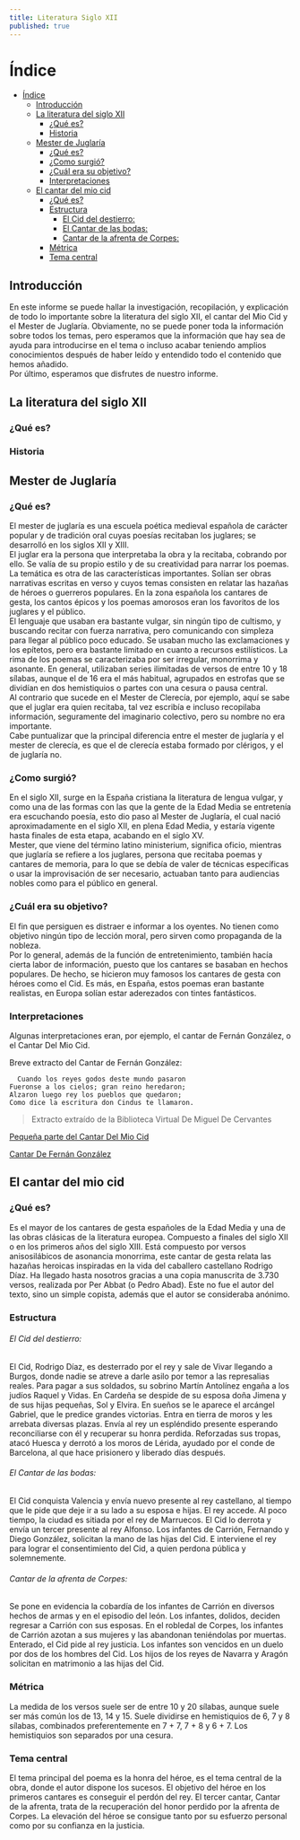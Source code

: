 ```yaml
---
title: Literatura Siglo XII
published: true
---
```


# Índice

- [Índice](#%C3%8Dndice)
  - [Introducción](#introducci%C3%B3n) 
  - [La literatura del siglo XII](#la-literatura-del-siglo-xii)
    - [¿Qué es?](#%C2%BFqu%C3%A9-es)
    - [Historia](#historia)
  - [Mester de Juglaría](#mester-de-juglar%C3%ADa)
    - [¿Qué es?](#%C2%BFqu%C3%A9-es-1)
    - [¿Como surgió?](#%C2%BFcomo-surgi%C3%B3)
    - [¿Cuál era su objetivo?](#%C2%BFcu%C3%A1l-era-su-objetivo)
    - [Interpretaciones](#interpretaciones)
  - [El cantar del mio cid](#el-cantar-del-mio-cid)
    - [¿Qué es?](#%C2%BFqu%C3%A9-es-2)
    - [Estructura](#estructura)
        - [El Cid del destierro:](#el-cid-del-destierro)
        - [El Cantar de las bodas:](#el-cantar-de-las-bodas)
        - [Cantar de la afrenta de Corpes:](#cantar-de-la-afrenta-de-corpes)
    - [Métrica](#m%C3%A9trica)
    - [Tema central](#tema-central)

## Introducción
En este informe se puede hallar la investigación, recopilación, y explicación de todo lo importante sobre la literatura del siglo XII, el cantar del Mio Cid y el Mester de Juglaría. Obviamente, no se puede poner toda la información sobre todos los temas, pero esperamos que la información que hay sea de ayuda para introducirse en el tema o incluso acabar teniendo amplios conocimientos después de haber leído y entendido todo el contenido que hemos añadido.  
Por último, esperamos que disfrutes de nuestro informe.  


## La literatura del siglo XII

### ¿Qué es?

### Historia

## Mester de Juglaría

### ¿Qué es?
El mester de juglaría es una escuela poética medieval española de carácter popular y de tradición oral cuyas poesías recitaban los juglares; se desarrolló en los siglos XII y XIII.  
El juglar era la persona que interpretaba la obra y la recitaba, cobrando por ello. Se valía de su propio estilo y de su creatividad para narrar los poemas. La temática es otra de las características importantes. Solían ser obras narrativas escritas en verso y cuyos temas consisten en relatar las hazañas de héroes o guerreros populares. En la zona española los cantares de gesta, los cantos épicos y los poemas amorosos eran los favoritos de los juglares y el público.  
El lenguaje que usaban era bastante vulgar, sin ningún tipo de cultismo, y buscando recitar con fuerza narrativa, pero comunicando con simpleza para llegar al público poco educado. Se usaban mucho las exclamaciones y los epítetos, pero era bastante limitado en cuanto a recursos estilísticos. La rima de los poemas se caracterizaba por ser irregular, monorrima y asonante. En general, utilizaban series ilimitadas de versos de entre 10 y 18 sílabas, aunque el de 16 era el más habitual, agrupados en estrofas que se dividían en dos hemistiquios o partes con una cesura o pausa central.  
Al contrario que sucede en el Mester de Clerecía, por ejemplo, aquí se sabe que el juglar era quien recitaba, tal vez escribía e incluso recopilaba información, seguramente del imaginario colectivo, pero su nombre no era importante.  
Cabe puntualizar que la principal diferencia entre el mester de juglaría y el mester de clerecía, es que el de clerecía estaba formado por clérigos, y el de juglaría no.  

### ¿Como surgió?
En el siglo XII, surge en la España cristiana la literatura de lengua vulgar, y como una de las formas con las que la gente de la Edad Media se entretenía era escuchando poesía, esto dio paso al Mester de Juglaría, el cual nació aproximadamente en el siglo XII, en plena Edad Media, y estaría vigente hasta finales de esta etapa, acabando en el siglo XV.  
Mester, que viene del término latino ministerium, significa oficio, mientras que juglaría se refiere a los juglares, persona que recitaba poemas y cantares de memoria, para lo que se debía de valer de técnicas específicas o usar la improvisación de ser necesario, actuaban tanto para audiencias nobles como para el público en general.  

### ¿Cuál era su objetivo?
El fin que persiguen es distraer e informar a los oyentes. No tienen como objetivo ningún tipo de lección moral, pero sirven como propaganda de la nobleza.  
Por lo general, además de la función de entretenimiento, también hacía cierta labor de información, puesto que los cantares se basaban en hechos populares. De hecho, se hicieron muy famosos los cantares de gesta con héroes como el Cid. Es más, en España, estos poemas eran bastante realistas, en Europa solían estar aderezados con tintes fantásticos.  

### Interpretaciones
Algunas interpretaciones eran, por ejemplo, el cantar de Fernán González, o el Cantar Del Mio Cid.  
  

Breve extracto del Cantar de Fernán González:
```
  Cuando los reyes godos deste mundo pasaron
Fueronse a los cielos; gran reino heredaron;
Alzaron luego rey los pueblos que quedaron;
Como dice la escritura don Cindus te llamaron.
```
> Extracto extraído de la Biblioteca Virtual De Miguel De Cervantes

[Pequeña parte del Cantar Del Mio Cid](https://www.juntadeandalucia.es/averroes/centros-tic/29000694/helvia/aula/archivos/repositorio/0/99/html/literatura/ejercicios/comprension_cid.htm)  


[Cantar De Fernán González](https://www.cervantesvirtual.com/obra-visor/poema-de-fernan-gonzalez--1/html/ff07f282-82b1-11df-acc7-002185ce6064.html)

## El cantar del mio cid

### ¿Qué es?
Es el mayor de los cantares de gesta españoles de la Edad Media y una de las obras clásicas de la literatura europea. Compuesto a finales del siglo XII o en los primeros años del siglo XIII. Está compuesto por versos anisosilábicos de asonancia monorrima, este cantar de gesta relata las hazañas heroicas inspiradas en la vida del caballero castellano Rodrigo Díaz. Ha llegado hasta nosotros gracias a una copia manuscrita de 3.730 versos, realizada por Per Abbat (o Pedro Abad). Este no fue el autor del texto, sino un simple copista, además que el autor se consideraba anónimo.  
  

### Estructura
###### El Cid del destierro:
El Cid, Rodrigo Díaz, es desterrado por el rey y sale de Vivar llegando a Burgos, donde nadie se atreve a darle asilo por temor a las represalias reales. Para pagar a sus soldados, su sobrino Martín Antolínez engaña a los judíos Raquel y Vidas. En Cardeña se despide de su esposa doña Jimena y de sus hijas pequeñas, Sol y Elvira. En sueños se le aparece el arcángel Gabriel, que le predice grandes victorias. Entra en tierra de moros y les arrebata diversas plazas. Envía al rey un espléndido presente esperando reconciliarse con él y recuperar su honra perdida. Reforzadas sus tropas, atacó Huesca y derrotó a los moros de Lérida, ayudado por el conde de Barcelona, al que hace prisionero y liberado días después.  

###### El Cantar de las bodas:
El Cid conquista Valencia y envía nuevo presente al rey castellano, al tiempo que le pide que deje ir a su lado a su esposa e hijas. El rey accede. Al poco tiempo, la ciudad es sitiada por el rey de Marruecos. El Cid lo derrota y envía un tercer presente al rey Alfonso. Los infantes de Carrión, Fernando y Diego González, solicitan la mano de las hijas del Cid. E interviene el rey para lograr el consentimiento del Cid, a quien perdona pública y solemnemente.  

###### Cantar de la afrenta de Corpes:
Se pone en evidencia la cobardía de los infantes de Carrión en diversos hechos de armas y en el episodio del león. Los infantes, dolidos, deciden regresar a Carrión con sus esposas. En el robledal de Corpes, los infantes de Carrión azotan a sus mujeres y las abandonan teniéndolas por muertas. Enterado, el Cid pide al rey justicia. Los infantes son vencidos en un duelo por dos de los hombres del Cid. Los hijos de los reyes de Navarra y Aragón solicitan en matrimonio a las hijas del Cid.  
  
### Métrica
La medida de los versos suele ser de entre 10 y 20 sílabas, aunque suele ser más común los de 13, 14 y 15. Suele dividirse en hemistiquios de 6, 7 y 8 sílabas, combinados preferentemente en 7 + 7, 7 + 8 y 6 + 7. Los hemistiquios son separados por una cesura.  


### Tema central
El tema principal del poema es la honra del héroe, es el tema central de la obra, donde el autor dispone los sucesos. El objetivo del héroe en los primeros cantares es conseguir el perdón del rey. El tercer cantar, Cantar de la afrenta, trata de la recuperación del honor perdido por la afrenta de Corpes. La elevación del héroe se consigue tanto por su esfuerzo personal como por su confianza en la justicia.  
